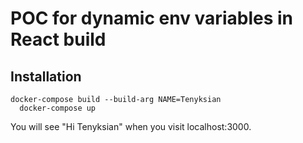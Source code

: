# POC for dynamic env variables in React build


## Installation

    docker-compose build --build-arg NAME=Tenyksian
	  docker-compose up


You will see "Hi Tenyksian" when you visit localhost:3000.
